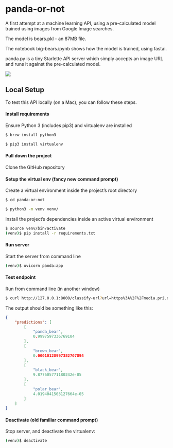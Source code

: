 # panda-or-not

A first attempt at a machine learning API, using a pre-calculated model trained using images from Google Image searches. 

The model is bears.pkl - an 87MB file.

The notebook big-bears.ipynb shows how the model is trained, using fastai.

panda.py is a tiny Starlette API server which simply accepts an image URL and runs it against the pre-calculated model.

![](https://media.pri.org/s3fs-public/styles/story_main/public/images/2019/11/2019-11-19-beibeipanda.jpg?itok=xex8MzPS)

## Local Setup  

To test this API locally (on a Mac), you can follow these steps.

#### Install requirements
Ensure Python 3 (includes pip3) and virtualenv are installed

```bash
$ brew install python3
```

```bash
$ pip3 install virtualenv
```

#### Pull down the project

Clone the GitHub repository

#### Setup the virtual env (fancy new command prompt)
Create a virtual environment inside the project’s root directory

```bash
$ cd panda-or-not
```

```bash
$ python3 -m venv venv/
```

Install the project’s dependencies inside an active virtual environment
```bash
$ source venv/bin/activate
(venv)$ pip install -r requirements.txt
```

#### Run server 

Start the server from command line

```bash
(venv)$ uvicorn panda:app
```

#### Test endpoint 

Run from command line (in another window)

```bash
$ curl http://127.0.0.1:8000/classify-url?url=https%3A%2F%2Fmedia.pri.org%2Fs3fs-public%2Fstyles%2Fstory_main%2Fpublic%2Fimages%2F2019%2F11%2F2019-11-19-beibeipanda.jpg | python -m json.tool
```

The output should be something like this:

```json
{
    "predictions": [
        [
            "panda_bear",
            0.9997597336769104
        ],
        [
            "brown_bear",
            0.00010128997382707894
        ],
        [
            "black_bear",
            9.877605771180242e-05
        ],
        [
            "polar_bear",
            4.0194041503127664e-05
        ]
    ]
}
```

#### Deactivate (old familiar command prompt)

Stop server, and deactivate the virtualenv:
```bash
(venv)$ deactivate
```
